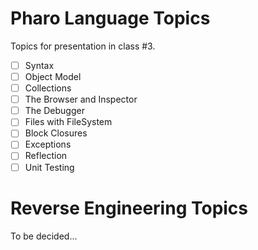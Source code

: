 # Pharo Language Topics

Topics for presentation in class #3.

- [ ] Syntax
- [ ] Object Model
- [ ] Collections
- [ ] The Browser and Inspector
- [ ] The Debugger
- [ ] Files with FileSystem
- [ ] Block Closures
- [ ] Exceptions
- [ ] Reflection
- [ ] Unit Testing

# Reverse Engineering Topics

To be decided...

